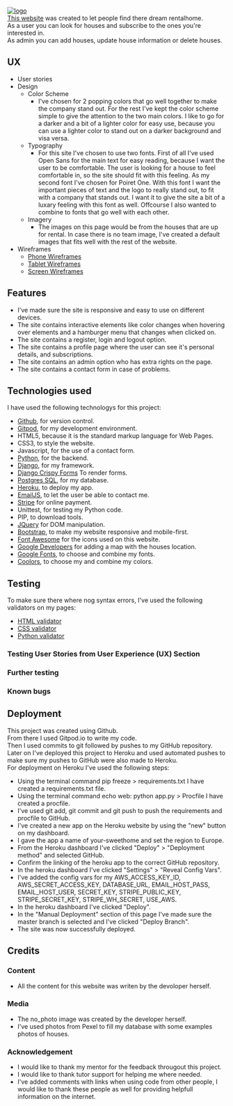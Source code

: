<a href="https://imgbb.com/"><img src="https://i.ibb.co/jLDnW1t/logo.jpg" alt="logo" border="0"></a><br>
[This website](https://your-sweethome.herokuapp.com/) was created to let people find there dream rentalhome.<br>
As a user you can look for houses and subscribe to the ones you're interested in.<br>
As admin you can add houses, update house information or delete houses.<br>
## UX
* User stories
* Design
    * Color Scheme
        * I've chosen for 2 popping colors that go well together to make the company stand out.
        For the rest I've kept the color scheme simple to give the attention to the two main colors.
        I like to go for a darker and a bit of a lighter color for easy use, because you can use a lighter color to stand out on a darker background and visa versa.
    * Typography
        * For this site I've chosen to use two fonts.
        First of all I've used Open Sans for the main text for easy reading, because I want the user to be comfortable.
        The user is looking for a house to feel comfortable in, so the site should fit with this feeling.
        As my second font I've chosen  for Poiret One.
        With this font I want the important pieces of text and the logo to really stand out, to fit with a company that stands out.
        I want it to give the site a bit of a luxary feeling with this font as well.
        Offcourse I also wanted to combine to fonts that go well with each other.
    * Imagery
        * The images on this page would be from the houses that are up for rental.
        In case there is no team image, I've created a default images that fits well with the rest of the website.
* Wireframes
    * [Phone Wireframes](https://i.ibb.co/pKfHT6J/Telefoon.jpg)
    * [Tablet Wireframes](https://i.ibb.co/gDZy66H/Tablet.jpg)
    * [Screen Wireframes](https://i.ibb.co/TP6tTTt/laptop.jpg)
## Features
* I've made sure the site is responsive and easy to use on different devices.
* The site contains interactive elements like color changes when hovering over elements and a hamburger menu that changes when clicked on.
* The site contains a register, login and logout option.
* The site contains a profile page where the user can see it's personal details, and subscriptions.
* The site contains an admin option who has extra rights on the page.
* The site contains a contact form in case of problems.
## Technologies used
I have used the following technologys for this project:
* [Github](https://github.com), for version control.
* [Gitpod](https://gitpod.io), for my development environment.
* HTML5, because it is the standard markup language for Web Pages.
* CSS3, to style the website.
* Javascript, for the use of a contact form.
* [Python](https://www.python.org), for the backend.
* [Django](https://www.djangoproject.com/), for my framework.
* [Django Crispy Forms](https://django-crispy-forms.readthedocs.io/en/latest/) To render forms.
* [Postgres SQL](https://www.postgresql.org/), for my database.
* [Heroku](https://heroku.com), to deploy my app.
* [EmailJS](https://www.emailjs.com/), to let the user be able to contact me.
* [Stripe](https://dashboard.stripe.com/register) for online payment.
* Unittest, for testing my Python code.
* PIP, to download tools.
* [JQuery](https://jquery.com) for DOM manipulation.
* [Bootstrap](https://getbootstrap.com/), to make my website responsive and mobile-first.
* [Font Awesome](https://fontawesome.com/) for the icons used on this website.
* [Google Developers](https://developers.google.com/) for adding a map with the houses location.
* [Google Fonts](https://fonts.google.com/), to choose and combine my fonts.
* [Coolors](https://coolors.co/), to choose my and combine my colors.
## Testing
To make sure there where nog syntax errors, I've used the following validators on my pages:
* [HTML validator](https://validator.w3.org/#validate_by_input)
* [CSS validator](https://jigsaw.w3.org/css-validator/)
* [Python validator](https://extendsclass.com/python-tester.html)
### Testing User Stories from User Experience (UX) Section
### Further testing
### Known bugs
## Deployment
This project was created using Github.<br>
From there I used Gitpod.io to write my code.<br>
Then I used commits to git followed by pushes to my GitHub repository.<br>
Later on I've deployed this project to Heroku and used automated pushes to make sure my pushes to GitHub were also made to Heroku.<br>
For deployment on Heroku I've used the following steps:
* Using the terminal command pip freeze > requirements.txt I have created a requirements.txt file.
* Using the terminal command echo web: python app.py > Procfile I have created a procfile.
* I've used git add, git commit and git push to push the requirements and procfile to GitHub.
* I've created a new app on the Heroku website by using the "new" button on my dashboard.
* I gave the app a name of your-sweethome and set the region to Europe.
* From the Heroku dashboard I've clicked "Deploy" > "Deployment method" and selected GitHub.
* Confirm the linking of the heroku app to the correct GitHub repository.
* In the heroku dashboard I've clicked "Settings" > "Reveal Config Vars".
* I've added the config vars for my AWS_ACCESS_KEY_ID, AWS_SECRET_ACCESS_KEY, DATABASE_URL, EMAIL_HOST_PASS, EMAIL_HOST_USER, SECRET_KEY, STRIPE_PUBLIC_KEY, STRIPE_SECRET_KEY, STRIPE_WH_SECRET, USE_AWS.
* In the heroku dashboard I've clicked "Deploy".
* In the "Manual Deployment" section of this page I've made sure the master branch is selected and I've clicked "Deploy Branch".
* The site was now successfully deployed.
## Credits
### Content
* All the content for this website was writen by the devoloper herself.
### Media
* The no_photo image was created by the developer herself.
* I've used photos from Pexel to fill my database with some examples photos of houses.
### Acknowledgement
* I would like to thank my mentor for the feedback througout this project.
* I would like to thank tutor support for helping me where needed.
* I've added comments with links when using code from other people, I would like to thank these people as well for providing helpfull information on the internet.